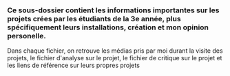 <h3>Ce sous-dossier contient les informations importantes sur les projets crées par les étudiants de la 3e année, plus spécifiquement leurs installations, création et mon opinion personelle.</h3>
Dans chaque fichier, on retrouve les médias pris par moi durant la visite des projets, le fichier d'analyse sur le projet, le fichier de critique sur le projet et les liens de référence sur leurs propres projets 
